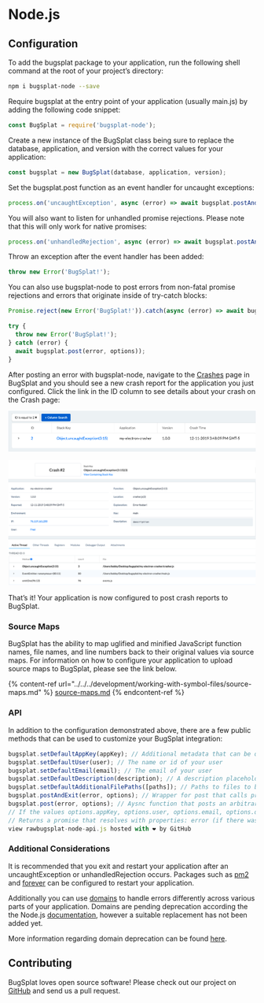 # Node.js

## Configuration

To add the bugsplat package to your application, run the following shell command at the root of your project’s directory:

```bash
npm i bugsplat-node --save
```

Require bugsplat at the entry point of your application (usually main.js) by adding the following code snippet:

```typescript
const BugSplat = require('bugsplat-node');
```

Create a new instance of the BugSplat class being sure to replace the database, application, and version with the correct values for your application:

```typescript
const bugsplat = new BugSplat(database, application, version);
```

Set the bugsplat.post function as an event handler for uncaught exceptions:

```typescript
process.on('uncaughtException', async (error) => await bugsplat.postAndExit(error));
```

You will also want to listen for unhandled promise rejections. Please note that this will only work for native promises:

```typescript
process.on('unhandledRejection', async (error) => await bugsplat.postAndExit(error))
```

Throw an exception after the event handler has been added:

```typescript
throw new Error('BugSplat!');
```

You can also use bugsplat-node to post errors from non-fatal promise rejections and errors that originate inside of try-catch blocks:

```typescript
Promise.reject(new Error('BugSplat!')).catch(async (error) => await bugsplat.post(error, options));
```

```typescript
try {
  throw new Error('BugSplat!');
} catch (error) {
  await bugsplat.post(error, options));
}
```

After posting an error with bugsplat-node, navigate to the [Crashes](https://app.bugsplat.com/v2/crashes) page in BugSplat and you should see a new crash report for the application you just configured. Click the link in the ID column to see details about your crash on the Crash page:

![Node.js Crashes](../../../../.gitbook/assets/electron-node-js-crashes.png)

![Node.js Crash](../../../../.gitbook/assets/electron-node-js-crash.png)

That’s it! Your application is now configured to post crash reports to BugSplat.

### Source Maps

BugSplat has the ability to map uglified and minified JavaScript function names, file names, and line numbers back to their original values via source maps. For information on how to configure your application to upload source maps to BugSplat, please see the link below.

{% content-ref url="../../../development/working-with-symbol-files/source-maps.md" %}
[source-maps.md](../../../development/working-with-symbol-files/source-maps.md)
{% endcontent-ref %}

### API

In addition to the configuration demonstrated above, there are a few public methods that can be used to customize your BugSplat integration:

```typescript
bugsplat.setDefaultAppKey(appKey); // Additional metadata that can be queried via BugSplat's web application
bugsplat.setDefaultUser(user); // The name or id of your user
bugsplat.setDefaultEmail(email); // The email of your user 
bugsplat.setDefaultDescription(description); // A description placeholder that can be overridden at crash time
bugsplat.setDefaultAdditionalFilePaths([paths]); // Paths to files to be sent to BugSplat at post time (limit 1MB) 
bugsplat.postAndExit(error, options); // Wrapper for post that calls process.exit(1) after posting error to BugSplat
bugsplat.post(error, options); // Aysnc function that posts an arbitrary Error object to BugSplat
// If the values options.appKey, options.user, options.email, options.description, options.additionalFilePaths are set the corresponding default values will be overwritten
// Returns a promise that resolves with properties: error (if there was an error posting to BugSplat), response (the response from the BugSplat crash post API), and original (the error passed by bugsplat.post)
view rawbugsplat-node-api.js hosted with ❤ by GitHub
```

### Additional Considerations

It is recommended that you exit and restart your application after an uncaughtException or unhandledRejection occurs. Packages such as [pm2](https://www.npmjs.com/package/pm2) and [forever](https://www.npmjs.com/package/forever) can be configured to restart your application.

Additionally you can use [domains](https://nodejs.org/api/domain.html#domain\_warning\_don\_t\_ignore\_errors) to handle errors differently across various parts of your application. Domains are pending deprecation according the the Node.js [documentation](https://nodejs.org/api/domain.html), however a suitable replacement has not been added yet.

More information regarding domain deprecation can be found [here](https://github.com/nodejs/node/issues/10843).

## Contributing

BugSplat loves open source software! Please check out our project on [GitHub](https://github.com/BugSplat-Git/bugsplat-node) and send us a pull request.
